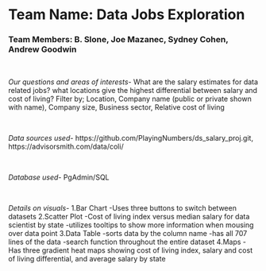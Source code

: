 <h1>Team Name: Data Jobs Exploration</h1> 
<h3>Team Members: B. Slone, Joe Mazanec, Sydney Cohen, Andrew Goodwin</h3> 
<br>
<p><em>Our questions and areas of interests-</em> 
What are the salary estimates for data related jobs?
what locations give the highest differential between salary and cost of living?
Filter by;
Location,
Company name (public or private shown with name),
Company size,
Business sector,
Relative cost of living</p> 
<br>
<p><em>Data sources used-</em>
https://github.com/PlayingNumbers/ds_salary_proj.git,
https://advisorsmith.com/data/coli/</p>
<br>
<p><em>Database used-</em>
PgAdmin/SQL</p>
<br>
<p><em>Details on visuals-</em>
1.Bar Chart
    -Uses three buttons to switch between datasets
2.Scatter Plot
    -Cost of living index versus median salary for data scientist by state
    -utilizes tooltips to show more information when mousing over data point
3.Data Table
    -sorts data by the column name
    -has all 707 lines of the data
    -search function throughout the entire dataset
4.Maps
    -Has three gradient heat maps showing cost of living index, salary and cost of living differential, and average salary by state</p>

